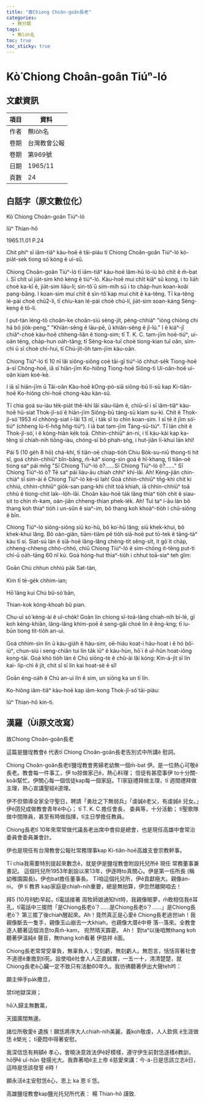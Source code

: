 ```yaml
---
title: "故Chiong Choân-goân長老"
categories:
  - 無分類
tags:
  - 無lo̍h名
toc: true
toc_sticky: true
---
```


# Kò͘ Chiong Choân-goân Tiúⁿ-ló

## 文獻資訊

| 項目 | 資料 |
|---|---|
| 作者 | 無lo̍h名 |
| 卷期 | 台灣教會公報 |
| 卷期 | 第969號 |
| 日期 | 1965/11 |
| 頁數 | 24 |

## 白話字（原文數位化）

Kò͘ Chiong Choân-goân Tiúⁿ-ló

Iûⁿ Thian-hô

1965.11.01 P.24

Chit phiⁿ sī iâm-tiâⁿ kàu-hoē ê tāi-piáu tī Chiong Choân-goân Tiúⁿ-ló kò-pia̍t-sek tiong só͘ kóng ê uì-sû.

Chiong Choân-goân Tiúⁿ-ló tī iâm-tiâⁿ kàu-hoē lâm-hū ló-iù bô chi̍t ê m̄-bat i. Sī chi̍t uī jia̍t-sim khó kèng ê tiúⁿ-ló. Kàu-hoē muí chi̍t kiāⁿ sū kong, i to lia̍h choè ka-kī ê, jia̍t-sim liāu-lí; sìn-tô͘ ū sím-mi̍h sū i to cha̍p-hun koan-koâi pang-bâng. I koan-sim muí chi̍t ê sìn-tô͘ kap muí chi̍t ê ka-têng. Tī ka-têng lé-pài choè chū2-lí, tī chiu-kan lé-pài choè chú-lí, jia̍t-sim soan-káng Sèng-keng ê tō-lí.

I put-tàn léng-tō choân-ke choân-siú sèng-ji̍t, pèng-chhiáⁿ "ióng chiòng chi hā bô jio̍k-peng," "Khiân-sêng ê lāu-pē, ū khiân-sêng ê jî-lú." I ê kiáⁿ-jî chiâⁿ-choè kàu-hoē chheng-liân ê tiong-sim; tī T. K. C. tam-jīm hoē-tiúⁿ, uí-oân téng, cha̍p-hun oa̍h-tāng; tī Sèng-koa-tuī choè tiong-kian tuī oân, sīm-chì ū sî choè chí-hui, tī Chú-ji̍t-o̍h tam-jīm kàu-oân.

Chiong Tiúⁿ-ló tī 10 nî lâi siông-siông coè tāi-gī tiúⁿ-ló chhut-se̍k Tiong-hoē á-sī Chóng-hoē, iā sī hiān-jīm Ko-hiông Tiong-hoē Siông-tì Uí-oân-hoē uí-oân kiam koè-kè.

I iā sī hiān-jīm ū Tâi-oân Kàu-hoē kOng-pò-siā siông-bū lí-sū kap Ki-tiân-hoē Ko-hiông chi-hoē chong-kàu kàn-sū.

Tī chia goá su-iàu te̍k-pia̍t thê-khí lâi siàu-liām ê, chiū-sī i sī iâm-tiâⁿ kàu-hoē hū-siat Thok-jî-só͘ ê hiān-jīm Siông-bū táng-sū kiam su-kì. Chit ê Thok-jî-só͘ 1953 nî chhòng-siat í-lâi 13 nî, i ta̍k sî to chin koan-sim. I sī tē it jīm só͘-tiúⁿ (chheng Iù-tī-hn̂g hn̂g-tiúⁿ). I iā bat tam-jīm Táng-sū-tiúⁿ. Tī lán chit ê Thok-jî-só͘, i ê kòng-hiàn ke̍k toā. Chhin-chhiūⁿ án-ni, i tī kàu-kài kap ka-têng sī chiah-nih tiōng-iàu, chóng-sī bô phah-sǹg, i hut-jiân lī-khui lán khì!

Pài 5 (10 ge̍h 8 hō) chá-khí, tī tiān-oē chiap-tio̍h Chiu Bo̍k-su-niû thong-ti hit sî, goá chhin-chhiūⁿ bîn-bāng, m̄-káⁿ siong-sìn goá ê hī-khang, tī tiān-oē tiong saⁿ pái mn̄g "Sī Chiong Tiúⁿ-ló ò͘?......Sī Chiong Tiúⁿ-ló ò͘?......" Sī Chiong Tiúⁿ-ló ò͘? Tē saⁿ pái liáu-āu chiah chhíⁿ khí-lâi. Ah! Kèng-jiân chin-chiàⁿ sī sim-ài ê Chiong Tiúⁿ-ló kè-sì lah! Goá chhin-chhiūⁿ tn̄g-khì chi̍t ki chhiú, chhin-chhiūⁿ gio̍k-san pang-khì chi̍t toā khiah, iā chhin-chhiūⁿ toā chhù ê tiong-chit lak--lo̍h-lâi. Choân kàu-hoē ta̍k lâng thiaⁿ tio̍h chit ê siau-sit to chin m̄-kam, oán-jiân chheng-thian phek-le̍k. Ah! Tuì taⁿ í-āu lán bô thang koh thiaⁿ tio̍h i un-sûn ê siaⁿ-im, bô thang koh khoàⁿ-tio̍h i chû-siông ê bīn.

Chiong Tiúⁿ-ló siông-siông siū ko͘-hū, bô ko͘-hū lâng; siū khek-khui, bô khek-khui lâng. Bô oàn-giân, tiām-tiām pē tio̍h siā-hoē put tō-tek ê tāng-tàⁿ kàu tī sí. Siat-sú lán ê siā-hoē lâng-lâng chèng-ti̍t sêng-si̍t, it gō͘ it cha̍p, chheng-chheng chhó-chhó, chiū Chiong Tiúⁿ-ló ê sim-chōng it-tēng put-tì chí-ū oa̍h-tāng 60 nî kú. Goá hóng-hut thiaⁿ-tio̍h i chhut toā-siaⁿ teh gîm:

Goān Chú chhun chhiú pa̍k Sat-tàn,

Kìm tī tē-ge̍k chhim-ian;

Hō͘ lâng kui Chú bû-sò͘ bān,

Thian-kok kóng-khoah bû pian.

Chu-uī só͘ kèng-ài ê uî-cho̍k! Goān lín chiong sī-toā-lâng chiah-nih bí-lē, gī koh kèng-khiân, lâng-lâng khim-poē ê seng-gâi choè lín ê êng-kng; tī iu-būn tiong tit-tio̍h an-uì.

Goá chhim-sìn lín ū kàu-gia̍h ê hàu-sim, oē-hiáu koat-ì hāu-hoat i ê hó bô͘-iūⁿ, chun-siú i seng-chiân tuì lín ta̍k iūⁿ ê kàu-hùn, hō͘ i ê uî-hûn hoat-iông kong-tāi. Goá khò tio̍h lán ê Chú siōng-tè ê chû-ài lâi kóng: Kin-á-ji̍t sī lín kai- li̍p-chì ê ji̍t, chit sî sī lín kai hoat-sè ê sî!

Goān éng-oa̍h ê Chú an-uì lín ê sim, un siōng ka un tī lín.

Ko-hiông iâm-tiâⁿ kàu-hoē kap iâm-kong Thok-jî-só͘ tāi-piáu:

Iûⁿ Thian-hô kín-tì.

## 漢羅（Ùi原文改寫）

故Chiong Choân-goân長老

這篇是鹽埕教會ê 代表tī Chiong Choân-goân長老告別式中所講ê 慰詞。

Chiong Choân-goân長老tī鹽埕教會男婦老幼無一個m̄-bat 伊。是一位熱心可敬ê長老。教會每一件事工，伊 to掠做家己ê，熱心料理； 信徒有甚麼事伊 to十分關-koâi幫忙。伊關心每一個信徒kap每一個家庭。Tī家庭禮拜做主理，tī 週間禮拜做主理，熱心宣講聖經ê道理。

伊不但領導全家全守聖日，聘請「勇壯之下無弱兵」「虔誠ê老父，有虔誠ê 兒女。」伊ê囝兒成做教會青年ê中心； tī T. K. C.擔任會長， 委員等，十分活動； tī聖歌隊做中間隊員，甚至有時做指揮，tī主日學擔任教員。

Chiong長老tī 10年來常常做代議長老出席中會抑是總會，也是現任高雄中會常治委員會委員兼會計。

伊也是現任有台灣教會公報社常務理事kap Ki-tiân-hoē高雄支會宗教幹事。

Tī chia我需要特別提起來數念ê，就是伊是鹽埕教會附設托兒所ê 現任 常務董事兼書記。 這個托兒所1953年創設以來13年，伊逐時to真關心。伊是第一任所長 (稱幼稚園園長)。伊也bat擔任董事長。 Tī咱這個托兒所，伊ê貢獻極大。親像án-ni， 伊 tī 教界 kap家庭是chiah-nih重要，總是無拍算，伊忽然離開咱去！

拜5 (10月8號)早起，tī電話接著 周牧師娘通知hit時，我親像眠夢，m̄敢相信我ê耳孔，tī電話中三擺問「是Chiong長老ò͘？......是Chiong長老ò͘？......」是Chiong長老ò͘？ 第三擺了後chiah醒起來。Ah！竟然真正是心愛ê Chiong長老過世lah！我親像斷去一隻手，親像玉山崩去一大khiah，也親像大厝ê中脊 落--落來。全教會逐人聽著這個消息to真m̄-kam， 宛然晴天霹靂。 Ah！ 對taⁿ以後咱無thang koh聽著伊溫純ê 聲音，無thang koh看著 伊慈祥 ê面。

Chiong長老常常受辜負，無辜負人；受刻虧，無刻虧人。無怨言，恬恬背著社會不道德ê重擔到tī死。設使咱ê社會人人正直誠實，一五一十，清清楚楚，就Chiong長老ê心臟一定不致只有活動60年久。我彷彿聽著伊出大聲teh吟：

願主伸手pa̍k撒旦，

禁tī地獄深淵；

hō͘人歸主無數萬，

天國廣闊無邊。

諸位所敬愛ê 遺族！願恁將序大人chiah-nih美麗，義koh敬虔，人人欽佩 ê生涯做恁 ê榮光； tī憂悶中得著安慰。

我深信恁有夠額ê 孝心，會曉決意效法伊ê好模樣，遵守伊生前對恁逐樣ê教訓，hō͘伊ê uî-hûn 發揚光大。我靠著咱ê主上帝 ê慈愛來講：今-á-日是恁該立志ê日，這時是恁該發誓 ê時！

願永活ê主安慰恁ê心，恩上 ka 恩 tī 恁。

高雄鹽埕教會kap鹽光托兒所代表： 楊 Thian-hô 謹致.

